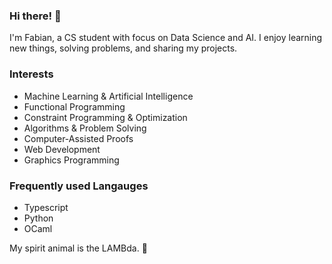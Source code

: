 ### Hi there! 🌻

I'm Fabian, a CS student with focus on Data Science and AI. I enjoy learning new things, solving problems, and sharing my projects.

### Interests
- Machine Learning & Artificial Intelligence
- Functional Programming
- Constraint Programming & Optimization
- Algorithms & Problem Solving
- Computer-Assisted Proofs
- Web Development
- Graphics Programming

### Frequently used Langauges
- Typescript
- Python
- OCaml

My spirit animal is the LAMBda. 🐑
